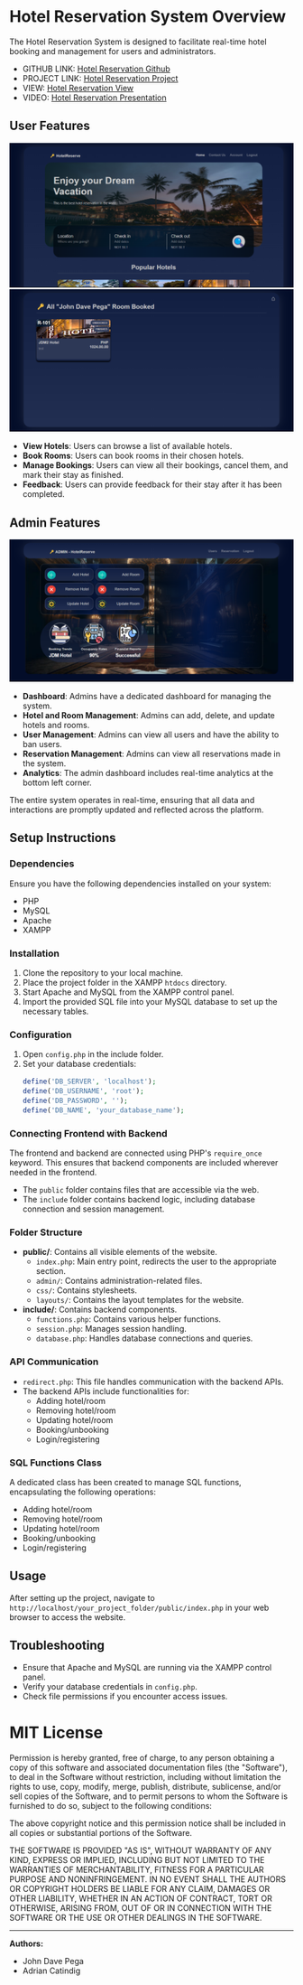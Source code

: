 # Hotel Reservation System Overview

The Hotel Reservation System is designed to facilitate real-time hotel booking and management for users and administrators.
- GITHUB LINK: [Hotel Reservation Github](https://github.com/JDM-Github/PHP---Hotel-Reservation-System)
- PROJECT LINK: [Hotel Reservation Project](https://drive.google.com/drive/folders/1IpkrJUT_pcw1ZlR7W5y5pfiTmone-5fd?usp=drive_link)
- VIEW: [Hotel Reservation View](https://drive.google.com/drive/folders/1M9rYJjZYzzC24L3eNbk9vwpV3R3ZUdW7?usp=drive_link)
- VIDEO: [Hotel Reservation Presentation](https://drive.google.com/file/d/1tycTj-Q4Ilq6mQGd9x8dm2lCzbc5Hby4/view?usp=sharing)

## User Features
![User Dashboard Image](view/userDashboard.png)
![User Booked Image](view/userBooked.png)
- **View Hotels**: Users can browse a list of available hotels.
- **Book Rooms**: Users can book rooms in their chosen hotels.
- **Manage Bookings**: Users can view all their bookings, cancel them, and mark their stay as finished.
- **Feedback**: Users can provide feedback for their stay after it has been completed.

## Admin Features
![Admin Dashboard Image](view/adminDashboard.png)
- **Dashboard**: Admins have a dedicated dashboard for managing the system.
- **Hotel and Room Management**: Admins can add, delete, and update hotels and rooms.
- **User Management**: Admins can view all users and have the ability to ban users.
- **Reservation Management**: Admins can view all reservations made in the system.
- **Analytics**: The admin dashboard includes real-time analytics at the bottom left corner.

The entire system operates in real-time, ensuring that all data and interactions are promptly updated and reflected across the platform.


## Setup Instructions

### Dependencies
Ensure you have the following dependencies installed on your system:
- PHP
- MySQL
- Apache
- XAMPP

### Installation
1. Clone the repository to your local machine.
2. Place the project folder in the XAMPP `htdocs` directory.
3. Start Apache and MySQL from the XAMPP control panel.
4. Import the provided SQL file into your MySQL database to set up the necessary tables.

### Configuration
1. Open `config.php` in the include folder.
2. Set your database credentials:
    ```php
    define('DB_SERVER', 'localhost');
    define('DB_USERNAME', 'root');
    define('DB_PASSWORD', '');
    define('DB_NAME', 'your_database_name');
    ```

### Connecting Frontend with Backend
The frontend and backend are connected using PHP's `require_once` keyword. This ensures that backend components are included wherever needed in the frontend.

- The `public` folder contains files that are accessible via the web.
- The `include` folder contains backend logic, including database connection and session management.

### Folder Structure
- **public/**: Contains all visible elements of the website.
    - `index.php`: Main entry point, redirects the user to the appropriate section.
    - `admin/`: Contains administration-related files.
    - `css/`: Contains stylesheets.
    - `layouts/`: Contains the layout templates for the website.
- **include/**: Contains backend components.
    - `functions.php`: Contains various helper functions.
    - `session.php`: Manages session handling.
    - `database.php`: Handles database connections and queries.

### API Communication
- `redirect.php`: This file handles communication with the backend APIs.
- The backend APIs include functionalities for:
    - Adding hotel/room
    - Removing hotel/room
    - Updating hotel/room
    - Booking/unbooking
    - Login/registering

### SQL Functions Class
A dedicated class has been created to manage SQL functions, encapsulating the following operations:
- Adding hotel/room
- Removing hotel/room
- Updating hotel/room
- Booking/unbooking
- Login/registering

## Usage
After setting up the project, navigate to `http://localhost/your_project_folder/public/index.php` in your web browser to access the website.

## Troubleshooting
- Ensure that Apache and MySQL are running via the XAMPP control panel.
- Verify your database credentials in `config.php`.
- Check file permissions if you encounter access issues.

# MIT License

Permission is hereby granted, free of charge, to any person obtaining a copy
of this software and associated documentation files (the "Software"), to deal
in the Software without restriction, including without limitation the rights
to use, copy, modify, merge, publish, distribute, sublicense, and/or sell
copies of the Software, and to permit persons to whom the Software is
furnished to do so, subject to the following conditions:

The above copyright notice and this permission notice shall be included in all
copies or substantial portions of the Software.

THE SOFTWARE IS PROVIDED "AS IS", WITHOUT WARRANTY OF ANY KIND, EXPRESS OR
IMPLIED, INCLUDING BUT NOT LIMITED TO THE WARRANTIES OF MERCHANTABILITY,
FITNESS FOR A PARTICULAR PURPOSE AND NONINFRINGEMENT. IN NO EVENT SHALL THE
AUTHORS OR COPYRIGHT HOLDERS BE LIABLE FOR ANY CLAIM, DAMAGES OR OTHER
LIABILITY, WHETHER IN AN ACTION OF CONTRACT, TORT OR OTHERWISE, ARISING FROM,
OUT OF OR IN CONNECTION WITH THE SOFTWARE OR THE USE OR OTHER DEALINGS IN THE
SOFTWARE.

---

**Authors:**
- John Dave Pega
- Adrian Catindig
